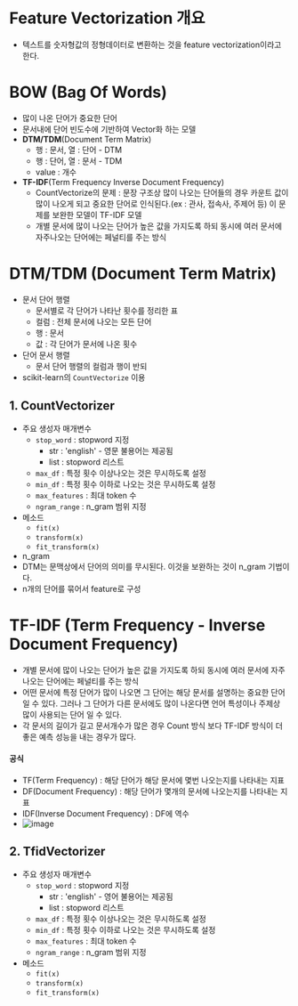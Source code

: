 # Feature Vectorization 개요
- 텍스트를 숫자형값의 정형데이터로 변환하는 것을 feature vectorization이라고 한다.

# BOW (Bag Of Words)
- 많이 나온 단어가 중요한 단어
- 문서내에 단어 빈도수에 기반하여 Vector화 하는 모델
- **DTM/TDM**(Document Term Matrix)
  - 행 : 문서, 열 : 단어 - DTM
  - 행 : 단어, 열 : 문서 - TDM
  - value : 개수
- **TF-IDF**(Term Frequency Inverse Document Frequency)
  - CountVectorize의 문제 : 문장 구조상 많이 나오는 단어들의 경우 카운트 값이 많이 나오게 되고 중요한 단어로 인식된다.(ex : 관사, 접속사, 주제어 등) 이 문제를 보완한 모델이 TF-IDF 모델
  - 개별 문서에 많이 나오는 단어가 높은 값을 가지도록 하되 동시에 여러 문서에 자주나오는 단어에는 페널티를 주는 방식

# DTM/TDM (Document Term Matrix)
- 문서 단어 행렬
  - 문서별로 각 단어가 나타난 횟수를 정리한 표
  - 컬럼 : 전체 문서에 나오는 모든 단어
  - 행 : 문서
  - 값 : 각 단어가 문서에 나온 횟수
- 단어 문서 행렬
  - 문서 단어 행렬의 컬럼과 행이 반되
- scikit-learn의 `CountVectorize` 이용

## 1. CountVectorizer
- 주요 생성자 매개변수
  - `stop_word` : stopword 지정
    - str : 'english' - 영문 불용어는 제공됨
    - list : stopword 리스트
  - `max_df` : 특정 횟수 이상나오는 것은 무시하도록 설정
  - `min_df` : 특정 횟수 이하로 나오는 것은 무시하도록 설정
  - `max_features` : 최대 token 수
  - `ngram_range` : n_gram 범위 지정
- 메소드
  - `fit(x)`
  - `transform(x)`
  - `fit_transform(x)`
- n_gram
- DTM는 문맥상에서 단어의 의미를 무시된다. 이것을 보완하는 것이 n_gram 기법이다.
- n개의 단어를 묶어서 feature로 구성
# TF-IDF (Term Frequency - Inverse Document Frequency)
- 개별 문서에 많이 나오는 단어가 높은 값을 가지도록 하되 동시에 여러 문서에 자주 나오는 단어에는 페널티를 주는 방식
- 어떤 문서에 특정 단어가 많이 나오면 그 단어는 해당 문서를 설명하는 중요한 단어일 수 있다. 그러나 그 단어가 다른 문서에도 많이 나온다면 언어 특성이나 주제상 많이 사용되는 단어 일 수 있다.
- 각 문서의 길이가 길고 문서개수가 많은 경우 Count 방식 보다 TF-IDF 방식이 더 좋은 예측 성능을 내는 경우가 많다.
#### 공식 
- TF(Term Frequency) : 해당 단어가 해당 문서에 몇번 나오는지를 나타내는 지표
- DF(Document Frequency) : 해당 단어가 몇개의 문서에 나오는지를 나타내는 지표
- IDF(Inverse Document Frequency) : DF에 역수
- ![image](https://user-images.githubusercontent.com/77317312/114712031-9b263a00-9d6a-11eb-9561-8c2e9a4f6ef5.png)

## 2. TfidVectorizer
- 주요 생성자 매개변수
  - `stop_word` : stopword 지정
    - str : 'english' - 영어 불용어는 제공됨
    - list : stopword 리스트
  - `max_df` : 특정 횟수 이상나오는 것은 무시하도록 설정
  - `min_df` : 특정 횟수 이하로 나오는 것은 무시하도록 설정
  - `max_features` : 최대 token 수
  - `ngram_range` : n_gram 범위 지정
- 메소드
  - `fit(x)`
  - `transform(x)`
  - `fit_transform(x)`
